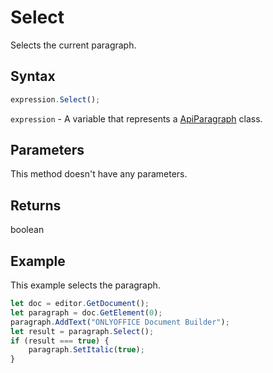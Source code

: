 # Select

Selects the current paragraph.

## Syntax

```javascript
expression.Select();
```

`expression` - A variable that represents a [ApiParagraph](../ApiParagraph.md) class.

## Parameters

This method doesn't have any parameters.

## Returns

boolean

## Example

This example selects the paragraph.

```javascript editor-docx
let doc = editor.GetDocument();
let paragraph = doc.GetElement(0);
paragraph.AddText("ONLYOFFICE Document Builder");
let result = paragraph.Select();
if (result === true) {
	paragraph.SetItalic(true);
}
```
